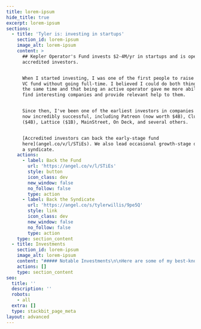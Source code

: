 ```yaml
---
title: lorem-ipsum
hide_title: true
excerpt: lorem-ipsum
sections:
  - title: 'Tyler is: investing in startups'
    section_id: lorem-ipsum
    image_alt: lorem-ipsum
    content: >
      ## Kepler Operator's Fund invests $2-4M/yr in startups and is open to
      accredited investors.


      When I started investing, I was one of the first people to raise a small
      VC fund without going full-time. I believed I could do both things well at
      the same time and that being an active operator gave me more ability to
      find interesting companies and provide relevant help to them.


      Since then, I've been one of the earliest investors in companies that are
      now incredibly successful, including Patreon (now worth $4B), Clubhouse
      ($4B), Lattice ($1B), MainStreet, On Deck, and several others.


      [Accredited investors can back the early-stage fund
      here](angel.co/v/l/STiEs). We also lead occasional growth-stage deals via
      a syndicate.
    actions:
      - label: Back the Fund
        url: 'https://angel.co/v/l/STiEs'
        style: button
        icon_class: dev
        new_window: false
        no_follow: false
        type: action
      - label: Back the Syndicate
        url: 'https://angel.co/s/tylerwillis/9pe5Q'
        style: link
        icon_class: dev
        new_window: false
        no_follow: false
        type: action
    type: section_content
  - title: Investments
    section_id: lorem-ipsum
    image_alt: lorem-ipsum
    content: "##### Notable Investments\n\nHere are some of my best-known investments -- all of these were early-stage direct investments out of the fund or syndicate.\n\n*   **Patreon**\_– Sustainable funding platform for artists ($4B valuation)\n\n*   **Lattice** – People management software to develop high-performing teams.\n\n*   **Lambda School** – Rigorous training of new engineers for no upfront cost\n\n*   **Mainstreet** – Money for startups via tax credits\n\n*   **On Deck** – The next Harvard MBA\n\n##### Exited Companies:\n\n*   **Avametric** – Incredible 3D rendering and simulation technology.\_[Acquired by Gerber Technologies](https://www.gerbertechnology.com/news/gerber-technology-acquires-avametric/). Backed by Khosla.\n\n*   **BranchOut** – Career Network on Facebook.\_[Acquired by Hearst](https://www.politico.com/media/story/2014/09/hearst-heads-to-silicon-valley-to-launch-development-group-002872). Backed by Redpoint, Accel, Norwest, and Floodgate.\n\n*   **L.** – Health products that empower women.\_[Acquired by P\\&G](https://news.pg.com/press-release/pg-corporate-announcements/pg-acquires-l-one-fastest-growing-feminine-care-brands-us).\n\n*   **Loungebuddy**\_– Airport lounge booking and reviews.\_[Acquired by AMEX](https://thepointsguy.com/news/amex-to-acquire-loungebuddy/). Backed by Founders Fund.\n\n*   **Lyft** – Better transportation in cities.\_[$24b IPO in 2019](https://www.reuters.com/article/us-lyft-ipo/lyft-valued-at-24-3-billion-in-first-ride-hailing-ipo-idUSKCN1R92P4). Backed by A16z, Founders Fund, Fidelity, GM, and others.\n\n*   **Vidtel** – Cloud-based Video Conferencing.\_[Acquired by Fidelity](http://cp.wainhouse.com/blog/2013/10/16/stealth-acquisition-vidtel). Investors were not announced.\n\n*   **Genome Compiler** – Genetic Engineering made easy. Acquired by Twist Bioscience. Backed by NFX and Techammer\n"
    actions: []
    type: section_content
seo:
  title: ''
  description: ''
  robots:
    - all
  extra: []
  type: stackbit_page_meta
layout: advanced
---
```


